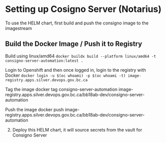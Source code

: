 # Setting up Cosigno Server (Notarius)

To use the HELM chart, first build and push the consigno image to the imagestream

## Build the Docker Image / Push it to Registry

Build using linux/amd64
`docker buildx build --platform linux/amd64 -t consigno-server-automation:latest .`

Login to Openshift and then once logged in, login to the registry with Docker
`docker login -u $(oc whoami) -p $(oc whoami -t) image-registry.apps.silver.devops.gov.bc.ca`

Tag the image
docker tag consigno-server-automation image-registry.apps.silver.devops.gov.bc.ca/bb18ab-dev/consigno-server-automation

Push the image
docker push image-registry.apps.silver.devops.gov.bc.ca/bb18ab-dev/consigno-server-automation

2. Deploy this HELM chart, it will source secrets from the vault for Consigno Server
